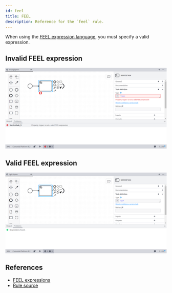 ```yaml
---
id: feel
title: FEEL
description: Reference for the `feel` rule.
---
```


When using the [FEEL expression language](../../../../feel/what-is-feel/), you must specify a valid expression.

## Invalid FEEL expression

![Invalid FEEL expression](./img/feel/wrong.png)

## Valid FEEL expression

![Valid FEEL expression](./img/feel/right.png)

## References

- [FEEL expressions](../../../../feel/what-is-feel/)
- [Rule source](https://github.com/camunda/bpmnlint-plugin-camunda-compat/blob/main/rules/camunda-cloud/feel.js)
